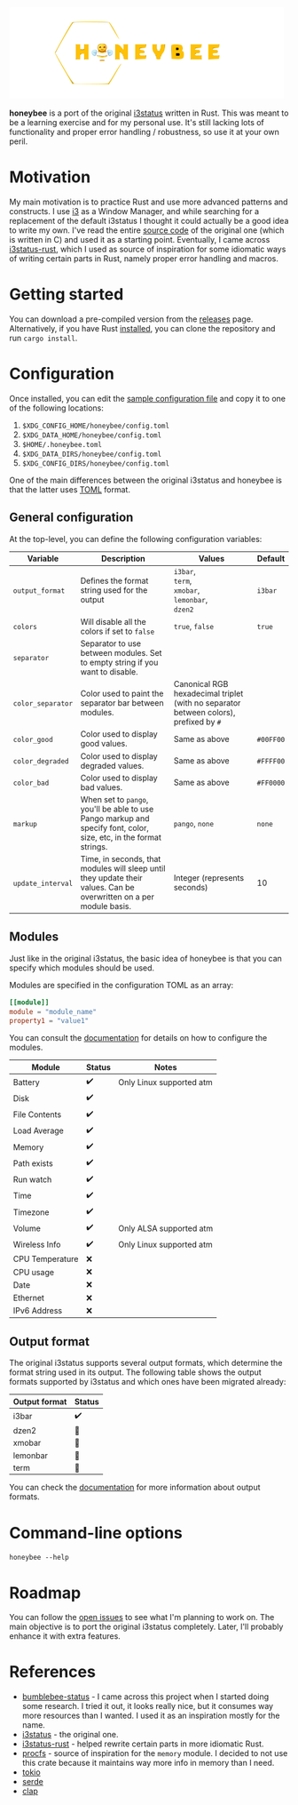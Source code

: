 ![alt text](img/logo.png "HoneyBee")

**honeybee** is a port of the original [i3status](https://github.com/i3/i3status) written in Rust. This was meant to be a learning exercise and for my personal use. It's still lacking lots of functionality and proper error handling / robustness, so use it at your own peril.

# Motivation

My main motivation is to practice Rust and use more advanced patterns and constructs. I use [i3](https://i3wm.org/) as a Window Manager, and while searching for a replacement of the default i3status I thought it could actually be a good idea to write my own. I've read the entire [source code](https://github.com/i3/i3status) of the original one (which is written in C) and used it as a starting point. Eventually, I came across [i3status-rust](https://github.com/greshake/i3status-rust), which I used as source of inspiration for some idiomatic ways of writing certain parts in Rust, namely proper error handling and macros.

# Getting started

You can download a pre-compiled version from the [releases](https://github.com/csixteen/honeybee/releases) page. Alternatively, if you have Rust [installed](https://rustup.rs/), you can clone the repository and run `cargo install`.

# Configuration

Once installed, you can edit the [sample configuration file](examples/config.toml) and copy it to one of the following locations:

1. `$XDG_CONFIG_HOME/honeybee/config.toml`
2. `$XDG_DATA_HOME/honeybee/config.toml`
3. `$HOME/.honeybee.toml`
4. `$XDG_DATA_DIRS/honeybee/config.toml`
5. `$XDG_CONFIG_DIRS/honeybee/config.toml`

One of the main differences between the original i3status and honeybee is that the latter uses [TOML](https://github.com/toml-lang/toml/) format.

## General configuration

At the top-level, you can define the following configuration variables:

| Variable          | Description                                                                                                         | Values                                                                                | Default   |
|-------------------|---------------------------------------------------------------------------------------------------------------------|---------------------------------------------------------------------------------------|-----------|
| `output_format`   | Defines the format string used for the output                                                                       | `i3bar`,<br/>`term`,<br/>`xmobar`,<br/>`lemonbar`,<br/>`dzen2`                        | `i3bar`   |
| `colors`          | Will disable all the colors if set to `false`                                                                       | `true`, `false`                                                                       | `true`    |
| `separator`       | Separator to use between modules. Set to empty string if you want to disable.                                       |                                                                                       |           |
| `color_separator` | Color used to paint the separator bar between modules.                                                              | Canonical RGB hexadecimal triplet (with no separator between colors), prefixed by `#` |           |
| `color_good`      | Color used to display good values.                                                                                  | Same as above                                                                         | `#00FF00` |
| `color_degraded`  | Color used to display degraded values.                                                                              | Same as above                                                                         | `#FFFF00` |
| `color_bad`       | Color used to display bad values.                                                                                   | Same as above                                                                         | `#FF0000` |
| `markup`          | When set to `pango`, you'll be able to use Pango markup and specify font, color, size, etc, in the format strings.  | `pango`, `none`                                                                       | `none`    |
| `update_interval` | Time, in seconds, that modules will sleep until they update their values. Can be overwritten on a per module basis. | Integer (represents seconds)                                                          | 10        |

## Modules

Just like in the original i3status, the basic idea of honeybee is that you can specify which modules should be used.

Modules are specified in the configuration TOML as an array:

```toml
[[module]]
module = "module_name"
property1 = "value1"
```

You can consult the [documentation](https://csixteen.github.io/honeybee/honeybee/modules/index.html) for details on how to configure the modules.

| Module          | Status             | Notes                    |
|-----------------|--------------------|--------------------------|
| Battery         | :heavy_check_mark: | Only Linux supported atm |
| Disk            | :heavy_check_mark: |
| File Contents   | :heavy_check_mark: |
| Load Average    | :heavy_check_mark: |
| Memory          | :heavy_check_mark: |
| Path exists     | :heavy_check_mark: |
| Run watch       | :heavy_check_mark: |
| Time            | :heavy_check_mark: |
| Timezone        | :heavy_check_mark: |
| Volume          | :heavy_check_mark: | Only ALSA supported atm  |
| Wireless Info   | :heavy_check_mark: | Only Linux supported atm |
| CPU Temperature | :x:                |
| CPU usage       | :x:                |
| Date            | :x:                |
| Ethernet        | :x:                |
| IPv6 Address    | :x:                |

## Output format

The original i3status supports several output formats, which determine the format string used in its output.
The following table shows the output formats supported by i3status and which ones have been migrated already:

| Output format | Status             |
|---------------|--------------------|
| i3bar         | :heavy_check_mark: |
| dzen2         | :construction:     |
| xmobar        | :construction:     |
| lemonbar      | :construction:     |
| term          | :construction:     |

You can check the [documentation](https://csixteen.github.io/honeybee/honeybee/output/index.html) for more information about output formats.

# Command-line options

```shell
honeybee --help
```

# Roadmap

You can follow the [open issues](https://github.com/csixteen/honeybee/issues) to see what I'm planning to work on. The main objective is to port the original i3status completely. Later, I'll probably enhance it with extra features.

# References

- [bumblebee-status](https://github.com/tobi-wan-kenobi/bumblebee-status) - I came across this project when I started doing some research. I tried it out, it looks really nice, but it consumes way more resources than I wanted. I used it as an inspiration mostly for the name.
- [i3status](https://github.com/i3/i3status) - the original one.
- [i3status-rust](https://github.com/greshake/i3status-rust) - helped rewrite certain parts in more idiomatic Rust.
- [procfs](https://github.com/eminence/procfs/blob/master/src/meminfo.rs) - source of inspiration for the `memory` module. I decided to not use this crate because it maintains way more info in memory than I need.
- [tokio](https://tokio.rs/)
- [serde](https://serde.rs/)
- [clap](https://docs.rs/clap/latest/clap/index.html)
